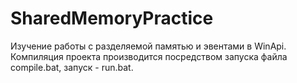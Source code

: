 # SharedMemoryPractice
Изучение работы с разделяемой памятью и эвентами в WinApi.
Компиляция проекта производится посредством запуска файла compile.bat, запуск - run.bat.